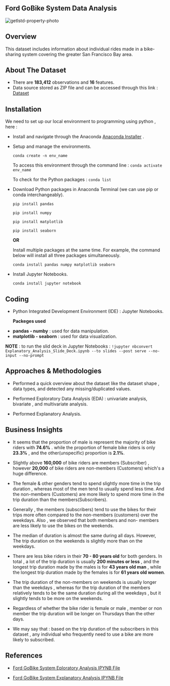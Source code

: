 ## Ford GoBike System Data Analysis

![getlstd-property-photo](https://github.com/hayasalman/Ford-GoBike-System-Data-Analysis/assets/71796909/49d57734-55f9-49b8-b6aa-b06dba7c128e)

## Overview 

This dataset includes information about individual rides made in a bike-sharing system covering the greater San Francisco Bay area.

## About The Dataset

- There are **183,412** observations and **16** features.
- Data source stored as ZIP file and can be accessed through this link : [Dataset](https://github.com/hayasalman/Ford-GoBike-System-Data-Analysis/blob/main/fordgobike_tripdata.zip)

## Installation

We need to set up our local environment to programming using python , here :

- Install and navigate through the Anaconda [Anaconda Installer](https://www.anaconda.com/download/) .

- Setup and manage the environments.

  ```conda create -n env_name```

   To access this environment through the command line : ```conda activate env_name```

   To check for the Python packages : ```conda list```

- Download Python packages in Anaconda Terminal (we can use pip or conda interchangeably).

  ```pip install pandas```

   ```pip install numpy```

   ```pip install matplotlib```

   ```pip install seaborn```

  **OR**

  Install multiple packages at the same time. For example, the command below will install all three packages simultaneously.

  ```conda install pandas numpy matplotlib seaborn```

- Install Jupyter Notebooks.

  ```conda install jupyter notebook```
## Coding

-  Python Integrated Development Environment (IDE) : Jupyter Notebooks.

   **Packeges used**
   
* **pandas - numby** : used for data manipulation.
* **matplotlib - seaborn** : used for data visualization.

**NOTE** : to run the slid deck in Jupyter Notebooks : ```!jupyter nbconvert Explanatory_Analysis_Slide_Deck.ipynb --to slides --post serve --no-input --no-prompt```


## Approaches & Methodologies

- Performed a quick overview about the dataset like the dataset shape , data types, and detected any missing/duplicated values.

- Performed Exploratory Data Analysis (EDA) : univariate analysis, bivariate , and multivariate analysis.

- Performed Explanatory Analysis.

## Business Insights

- It seems that the proportion of male is represent the majority of bike riders with **74.6%** . while the proportion of female bike riders is only **23.3%** , and the other(unspecific) proportion 
  is **2.1%**.

- Slightly above **160,000** of bike riders are members (Subscriber) , however **20,000** of bike riders are non-members (Customers) which's a huge difference.

- The female & other genders tend to spend slightly more time in the trip duration , whereas most of the men tend to usually spend less time. And the non-members (Customers) are more likely to 
  spend more time in the trip duration than the members(Subscribers).

- Generally , the members (subscribers) tend to use the bikes for their trips more often compared to the non-members (customers) over the weekdays. Also , we observed that both members and non- 
  members are less likely to use the bikes on the weekends.

- The median of duration is almost the same during all days. However, The trip duration on the weekends is slightly more than on the weekdays.

- There are less bike riders in their **70 - 80 years old** for both genders. In total ,  a lot of the trip duration is usually **200 minutes or less** , and the longest trip duration made by the 
  males is for **43 years old man** ,  while the longest trip duration made by the females is for **61 years old women**.

- The trip duration of the non-members on weekends is usually longer than the weekdays , whereas for the trip duration of the members relatively tends to be the same duration during all the 
  weekdays , but it slightly tends to be more on the weekends.

- Regardless of whether the bike rider is female or male , member or non member the trip duration will be longer on Thursdays than the other days.

- We may say that : based on the trip duration of the subscribers in this dataset , any individual who frequently need to use a bike are more likely to subscribed. 

## References

- [Ford GoBike System Eploratory Analysis IPYNB File](https://github.com/hayasalman/Ford-GoBike-System-Data-Analysis/blob/main/Exploratory_%20Analysis.ipynb)

- [Ford GoBike System Explanatory Analysis IPYNB File](https://github.com/hayasalman/Ford-GoBike-System-Data-Analysis/blob/main/Explanatory_Analysis_Slide_Deck.ipynb)


